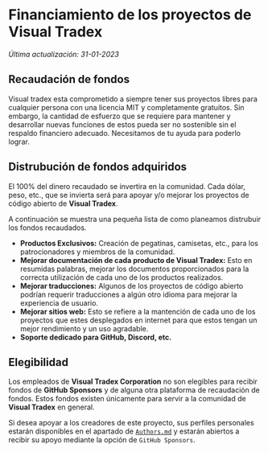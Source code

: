 # Financiamiento de los proyectos de Visual Tradex
*Última actualización: 31-01-2023*

## Recaudación de fondos
Visual tradex esta comprometido a siempre tener sus proyectos libres para cualquier persona
con una licencia MIT y completamente gratuitos. Sin embargo, la cantidad de esfuerzo que se requiere
para mantener y desarrollar nuevas funciones de estos pueda ser no sostenible sin el respaldo financiero adecuado.
Necesitamos de tu ayuda para poderlo lograr.

## Distrubución de fondos adquiridos
El 100% del dinero recaudado se invertira en la comunidad. Cada dólar, peso, etc., que se invierta
será para apoyar y/o mejorar los proyectos de código abierto de **Visual Tradex**.

A continuación se muestra una pequeña lista de como planeamos distrubuir los fondos recaudados.
* **Productos Exclusivos:** Creación de pegatinas, camisetas, etc., para los patrocionadores y miembros de la comunidad.
* **Mejorar documentación de cada producto de Visual Tradex:** Esto en resumidas palabras, mejorar los documentos proporcionados para la correcta utilización de cada uno de los productos realizados.
* **Mejorar traducciones:** Algunos de los proyectos de código abierto podrían requerir traducciones a algún otro idioma para mejorar la experiencia de usuario.
* **Mejorar sitios web:** Esto se refiere a la mantención de cada uno de los proyectos que estes desplegados en internet para que estos tengan un mejor rendimiento y un uso agradable.
* **Soporte dedicado para GitHub, Discord, etc.**

## Elegibilidad
Los empleados de **Visual Tradex Corporation** no son elegibles para recibir fondos de **GitHub Sponsors** y de alguna otra plataforma de recaudación de fondos. Estos fondos existen únicamente para servir a la comunidad de **Visual Tradex** en general.

Si desea apoyar a los creadores de este proyecto, sus perfiles personales estarán disponibles en el apartado de <a href=""><code>Authors.md</code></a> y estarán abiertos a recibir su apoyo mediante la opción de <code>GitHub Sponsors</code>.
